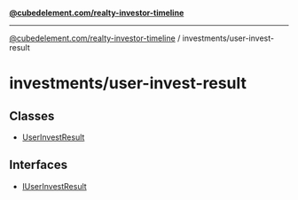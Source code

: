 [**@cubedelement.com/realty-investor-timeline**](../../index.md)

---

[@cubedelement.com/realty-investor-timeline](../../modules.md) / investments/user-invest-result

# investments/user-invest-result

## Classes

- [UserInvestResult](classes/UserInvestResult.md)

## Interfaces

- [IUserInvestResult](interfaces/IUserInvestResult.md)
